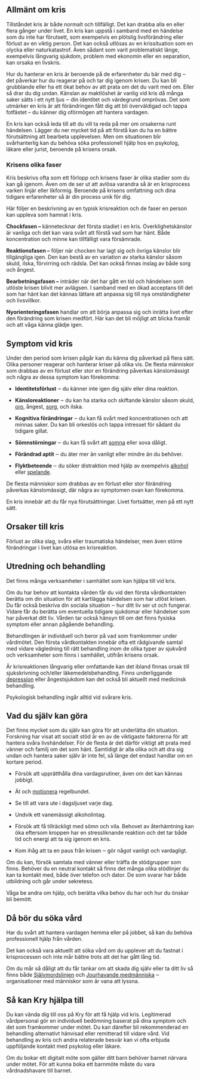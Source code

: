 Allmänt om kris
---------------

Tillståndet kris är både normalt och tillfälligt. Det kan drabba alla en eller flera gånger under livet. En kris kan uppstå i samband med en händelse som du inte har förutsett, som exempelvis en plötslig livsförändring eller förlust av en viktig person. Det kan också utlösas av en krissituation som en olycka eller naturkatastrof. Även sådant som varit problematiskt länge, exempelvis långvarig sjukdom, problem med ekonomin eller en separation, kan orsaka en livskris.

Hur du hanterar en kris är beroende på de erfarenheter du bär med dig ‒ det påverkar hur du reagerar på och tar dig igenom krisen. Du kan bli grubblande eller ha ett ökat behov av att prata om det du varit med om. Eller så drar du dig undan. Känslan av maktlöshet är vanlig vid kris då många saker sätts i ett nytt ljus ‒ din identitet och värdegrund omprövas. Det som utmärker en kris är att förändringen fått dig att bli överväldigad och tappa fotfästet – du känner dig oförmögen att hantera vardagen.

En kris kan också leda till att du vill ta reda på mer om orsakerna runt händelsen. Lägger du ner mycket tid på att förstå kan du ha en bättre förutsättning att bearbeta upplevelsen. Men om situationen blir svårhanterlig kan du behöva söka professionell hjälp hos en psykolog, läkare eller jurist, beroende på krisens orsak.

### Krisens olika faser

Kris beskrivs ofta som ett förlopp och krisens faser är olika stadier som du kan gå igenom. Även om de ser ut att avlösa varandra så är en krisprocess varken linjär eller likformig. Beroende på krisens omfattning och dina tidigare erfarenheter så är din process unik för dig.

Här följer en beskrivning av en typisk krisreaktion och de faser en person kan uppleva som hamnat i kris.

**Chockfasen –** kännetecknar det första stadiet i en kris. Overklighetskänslor är vanliga och det kan vara svårt att förstå vad som har hänt. Både koncentration och minne kan tillfälligt vara försämrade.

**Reaktionsfasen –** följer när chocken har lagt sig och övriga känslor blir tillgängliga igen. Den kan bestå av en variation av starka känslor såsom skuld, ilska, förvirring och rädsla. Det kan också finnas inslag av både sorg och ångest.

**Bearbetningsfasen –** inträder när det har gått en tid och händelsen som utlöste krisen blivit mer avlägsen. I samband med en ökad acceptans till det som har hänt kan det kännas lättare att anpassa sig till nya omständigheter och livsvillkor.

**Nyorienteringsfasen** handlar om att börja anpassa sig och inrätta livet efter den förändring som krisen medfört. Här kan det bli möjligt att blicka framåt och att våga känna glädje igen.

Symptom vid kris
----------------

Under den period som krisen pågår kan du känna dig påverkad på flera sätt. Olika personer reagerar och hanterar kriser på olika vis. De flesta människor som drabbas av en förlust eller stor en förändring påverkas känslomässigt och några av dessa symptom kan förekomma:

*   **Identitetsförlust** ‒ du känner inte igen dig själv eller dina reaktion.
    
*   **Känsloreaktioner** ‒ du kan ha starka och skiftande känslor såsom skuld, [oro](https://www.kry.se/fakta/psykiatri-och-psykologi/angest-och-oro/ "oro"), ångest, [sorg](https://www.kry.se/fakta/psykiatri-och-psykologi/sorg-och-sorjande/ "sorg"), och ilska.
    
*   **Kognitiva förändringar** ‒ du kan få svårt med koncentrationen och att minnas saker. Du kan bli orkeslös och tappa intresset för sådant du tidigare gillat.
    
*   **Sömnstörningar** ‒ du kan få svårt att [somna](https://www.kry.se/fakta/psykiatri-och-psykologi/somnproblem/ "somna") eller sova dåligt.
    
*   **Förändrad aptit** ‒ du äter mer än vanligt eller mindre än du behöver.
    
*   **Flyktbeteende** ‒ du söker distraktion med hjälp av exempelvis [alkohol](https://www.kry.se/fakta/psykiatri-och-psykologi/alkoholproblem/ "alkohol") eller [spelande](https://www.kry.se/din-halsa/spelande-problem/ "spelande").
    

De flesta människor som drabbas av en förlust eller stor förändring påverkas känslomässigt, där några av symptomen ovan kan förekomma.

En kris innebär att du får nya förutsättningar. Livet fortsätter, men på ett nytt sätt.

Orsaker till kris
-----------------

Förlust av olika slag, svåra eller traumatiska händelser, men även större förändringar i livet kan utlösa en krisreaktion.

Utredning och behandling
------------------------

Det finns många verksamheter i samhället som kan hjälpa till vid kris.

Om du har behov att kontakta vården får du vid den första vårdkontakten berätta om din situation för att kartlägga händelsen som har utlöst krisen. Du får också beskriva din sociala situation ‒ hur ditt liv ser ut och fungerar. Vidare får du berätta om eventuella tidigare sjukdomar eller händelser som har påverkat ditt liv. Vården tar också hänsyn till om det finns fysiska symptom eller annan pågående behandling.

Behandlingen är individuell och beror på vad som framkommer under vårdmötet. Den första vårdkontakten innebär ofta ett rådgivande samtal med vidare vägledning till rätt behandling inom de olika typer av sjukvård och verksamheter som finns i samhället, utifrån krisens orsak.

Är krisreaktionen långvarig eller omfattande kan det ibland finnas orsak till sjukskrivning och/eller läkemedelsbehandling. Finns underliggande [depression](https://www.kry.se/fakta/psykiatri-och-psykologi/depression-och-nedstamdhet/ "depression") eller ångestsjukdom kan det också bli aktuellt med medicinsk behandling.

Psykologisk behandling ingår alltid vid svårare kris.

Vad du själv kan göra
---------------------

Det finns mycket som du själv kan göra för att underlätta din situation. Forskning har visat att socialt stöd är en av de viktigaste faktorerna för att hantera svåra livshändelser. För de flesta är det därför viktigt att prata med vänner och familj om det som hänt. Samtidigt är alla olika och att dra sig undan och hantera saker själv är inte fel, så länge det endast handlar om en kortare period.

*   Försök att upprätthålla dina vardagsrutiner, även om det kan kännas jobbigt.
    
*   Ät och [motionera](https://www.kry.se/din-halsa/fysisk-aktivitet-hjalper/ "motionera") regelbundet.
    
*   Se till att vara ute i dagsljuset varje dag.
    
*   Undvik ett vanemässigt alkoholintag.
    
*   Försök att få tillräckligt med sömn och vila. Behovet av återhämtning kan öka eftersom kroppen har en stressliknande reaktion och det tar både tid och energi att ta sig igenom en kris.
    
*   Kom ihåg att ta en paus från krisen ‒ gör något vanligt och vardagligt.
    

Om du kan, försök samtala med vänner eller träffa de stödgrupper som finns. Behöver du en neutral kontakt så finns det många olika stödlinjer du kan ta kontakt med, både över telefon och dator. De som svarar har både utbildning och går under sekretess.

Våga be andra om hjälp, och berätta vilka behov du har och hur du önskar bli bemött.

Då bör du söka vård
-------------------

Har du svårt att hantera vardagen hemma eller på jobbet, så kan du behöva professionell hjälp från vården.

Det kan också vara aktuellt att söka vård om du upplever att du fastnat i krisprocessen och inte mår bättre trots att det har gått lång tid.

Om du mår så dåligt att du får tankar om att skada dig själv eller ta ditt liv så finns både [Självmordslinjen](https://mind.se/hitta-hjalp/sjalvmordslinjen/ "sjalvmordslinjen") och [Jourhavande medmänniska](https://www.jourhavande-medmanniska.se/ "jourhavande-medmanniska") ‒ organisationer med människor som är vana att lyssna.

Så kan Kry hjälpa till
----------------------

Du kan vända dig till oss på Kry för att få hjälp vid kris. Legitimerad vårdpersonal gör en individuell bedömning baserat på dina symptom och det som framkommer under mötet. Du kan därefter bli rekommenderad en behandling alternativt hänvisad eller remitterad till vidare vård. Vid behandling av kris och andra relaterade besvär kan vi ofta erbjuda uppföljande kontakt med psykolog eller läkare.

Om du bokar ett digitalt möte som gäller ditt barn behöver barnet närvara under mötet. För att kunna boka ett barnmöte måste du vara vårdnadshavare till barnet.